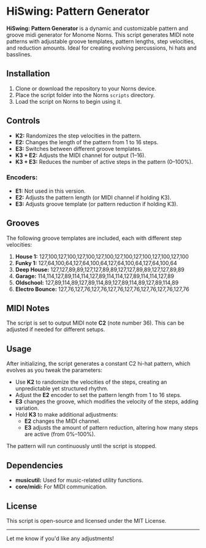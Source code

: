 # HiSwing: Pattern Generator

**HiSwing: Pattern Generator** is a dynamic and customizable pattern and groove midi generator for Monome Norns. This script generates MIDI note patterns with adjustable groove templates, pattern lengths, step velocities, and reduction amounts. Ideal for creating evolving percussions, hi hats and basslines.

## Installation

1. Clone or download the repository to your Norns device.
2. Place the script folder into the Norns `scripts` directory.
3. Load the script on Norns to begin using it.

## Controls

- **K2:** Randomizes the step velocities in the pattern.
- **E2:** Changes the length of the pattern from 1 to 16 steps.
- **E3:** Switches between different groove templates. 
- **K3 + E2:** Adjusts the MIDI channel for output (1–16).
- **K3 + E3:** Reduces the number of active steps in the pattern (0–100%).

### Encoders:
- **E1:** Not used in this version.
- **E2:** Adjusts the pattern length (or MIDI channel if holding K3).
- **E3:** Adjusts groove template (or pattern reduction if holding K3).

## Grooves

The following groove templates are included, each with different step velocities:

1. **House 1:** 127,100,127,100,127,100,127,100,127,100,127,100,127,100,127,100
2. **Funky 1:** 127,64,100,64,127,64,100,64,127,64,100,64,127,64,100,64
3. **Deep House:** 127,127,89,89,127,127,89,89,127,127,89,89,127,127,89,89
4. **Garage:** 114,114,127,89,114,114,127,89,114,114,127,89,114,114,127,89
5. **Oldschool:** 127,89,114,89,127,89,114,89,127,89,114,89,127,89,114,89
6. **Electro Bounce:** 127,76,127,76,127,76,127,76,127,76,127,76,127,76,127,76

## MIDI Notes

The script is set to output MIDI note **C2** (note number 36). This can be adjusted if needed for different setups.

## Usage

After initializing, the script generates a constant C2 hi-hat pattern, which evolves as you tweak the parameters:

- Use **K2** to randomize the velocities of the steps, creating an unpredictable yet structured rhythm.
- Adjust the **E2** encoder to set the pattern length from 1 to 16 steps.
- **E3** changes the groove, which modifies the velocity of the steps, adding variation.
- Hold **K3** to make additional adjustments:
  - **E2** changes the MIDI channel.
  - **E3** adjusts the amount of pattern reduction, altering how many steps are active (from 0%–100%).

The pattern will run continuously until the script is stopped.

## Dependencies

- **musicutil:** Used for music-related utility functions.
- **core/midi:** For MIDI communication.

## License

This script is open-source and licensed under the MIT License.

---

Let me know if you'd like any adjustments!
